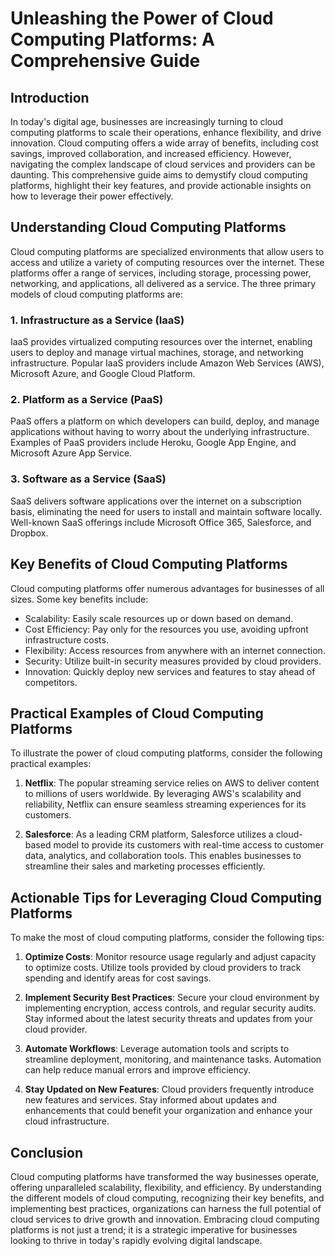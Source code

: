 # Unleashing the Power of Cloud Computing Platforms: A Comprehensive Guide

## Introduction

In today's digital age, businesses are increasingly turning to cloud computing platforms to scale their operations, enhance flexibility, and drive innovation. Cloud computing offers a wide array of benefits, including cost savings, improved collaboration, and increased efficiency. However, navigating the complex landscape of cloud services and providers can be daunting. This comprehensive guide aims to demystify cloud computing platforms, highlight their key features, and provide actionable insights on how to leverage their power effectively.

## Understanding Cloud Computing Platforms

Cloud computing platforms are specialized environments that allow users to access and utilize a variety of computing resources over the internet. These platforms offer a range of services, including storage, processing power, networking, and applications, all delivered as a service. The three primary models of cloud computing platforms are:

### 1. Infrastructure as a Service (IaaS)

IaaS provides virtualized computing resources over the internet, enabling users to deploy and manage virtual machines, storage, and networking infrastructure. Popular IaaS providers include Amazon Web Services (AWS), Microsoft Azure, and Google Cloud Platform.

### 2. Platform as a Service (PaaS)

PaaS offers a platform on which developers can build, deploy, and manage applications without having to worry about the underlying infrastructure. Examples of PaaS providers include Heroku, Google App Engine, and Microsoft Azure App Service.

### 3. Software as a Service (SaaS)

SaaS delivers software applications over the internet on a subscription basis, eliminating the need for users to install and maintain software locally. Well-known SaaS offerings include Microsoft Office 365, Salesforce, and Dropbox.

## Key Benefits of Cloud Computing Platforms

Cloud computing platforms offer numerous advantages for businesses of all sizes. Some key benefits include:

- Scalability: Easily scale resources up or down based on demand.
- Cost Efficiency: Pay only for the resources you use, avoiding upfront infrastructure costs.
- Flexibility: Access resources from anywhere with an internet connection.
- Security: Utilize built-in security measures provided by cloud providers.
- Innovation: Quickly deploy new services and features to stay ahead of competitors.

## Practical Examples of Cloud Computing Platforms

To illustrate the power of cloud computing platforms, consider the following practical examples:

1. **Netflix**: The popular streaming service relies on AWS to deliver content to millions of users worldwide. By leveraging AWS's scalability and reliability, Netflix can ensure seamless streaming experiences for its customers.

2. **Salesforce**: As a leading CRM platform, Salesforce utilizes a cloud-based model to provide its customers with real-time access to customer data, analytics, and collaboration tools. This enables businesses to streamline their sales and marketing processes efficiently.

## Actionable Tips for Leveraging Cloud Computing Platforms

To make the most of cloud computing platforms, consider the following tips:

1. **Optimize Costs**: Monitor resource usage regularly and adjust capacity to optimize costs. Utilize tools provided by cloud providers to track spending and identify areas for cost savings.

2. **Implement Security Best Practices**: Secure your cloud environment by implementing encryption, access controls, and regular security audits. Stay informed about the latest security threats and updates from your cloud provider.

3. **Automate Workflows**: Leverage automation tools and scripts to streamline deployment, monitoring, and maintenance tasks. Automation can help reduce manual errors and improve efficiency.

4. **Stay Updated on New Features**: Cloud providers frequently introduce new features and services. Stay informed about updates and enhancements that could benefit your organization and enhance your cloud infrastructure.

## Conclusion

Cloud computing platforms have transformed the way businesses operate, offering unparalleled scalability, flexibility, and efficiency. By understanding the different models of cloud computing, recognizing their key benefits, and implementing best practices, organizations can harness the full potential of cloud services to drive growth and innovation. Embracing cloud computing platforms is not just a trend; it is a strategic imperative for businesses looking to thrive in today's rapidly evolving digital landscape.